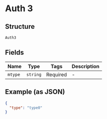 
# Auth 3

## Structure

`Auth3`

## Fields

| Name | Type | Tags | Description |
|  --- | --- | --- | --- |
| `mtype` | `string` | Required | - |

## Example (as JSON)

```json
{
  "type": "type0"
}
```

